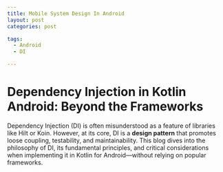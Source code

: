```yaml
---
title: Mobile System Design In Android
layout: post
categories: post

tags:
  - Android
  - DI

---
```


# Dependency Injection in Kotlin Android: Beyond the Frameworks
Dependency Injection (DI) is often misunderstood as a feature of libraries like Hilt or Koin. However, at its core, DI is a **design pattern** that promotes loose coupling, testability, and maintainability. This blog dives into the philosophy of DI, its fundamental principles, and critical considerations when implementing it in Kotlin for Android—without relying on popular frameworks.